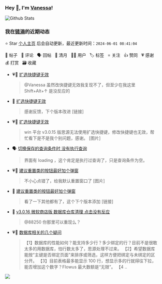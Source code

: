 ### Hey 👋, I'm [Vanessa](http://vanessa.b3log.org/)!

![Github Stats](https://github-readme-stats.vercel.app/api?username=Vanessa219&show_icons=true)

<!--events start -->

### 我在[链滴](https://ld246.com)的近期动态

⭐️ Star [个人主页](https://github.com/Vanessa219/Vanessa219) 后会自动更新，最近更新时间：`2024-06-01 08:41:04`

📝 帖子 &nbsp; 💬 评论 &nbsp; 🗣 回帖 &nbsp; 🌙 清月 &nbsp; 👨‍💻 用户 &nbsp; 🏷️ 标签 &nbsp; ⭐️ 关注 &nbsp; 👍 赞同 &nbsp; 💗 感谢 &nbsp; 💰 打赏 &nbsp; 🗃 收藏

* 💗💬 [扩选快捷键无效](https://ld246.com/article/1716635371149/comment/1716780646059#comments)

  > @Vanessa 虽然改快捷键无效我复现不了，但至少在我这里 Shift+Alt+↑ 是没反应的
* 💬 [扩选快捷键无效](https://ld246.com/article/1716635371149/comment/1717120226612#comments)

  > 感谢反馈，下个版本改进 [链接]
* 💗📝 [扩选快捷键无效](https://ld246.com/article/1716635371149)

  > win 平台 v3.0.15 版思源无法使用扩选快捷键，修改快捷键也无效，帮忙看下是不是我个别问题，感谢。 [图片]
* 🗣 [切换保存的查询条件时 没有执行查询](https://ld246.com/article/1716702133631/comment/1716995176606#comments)

  > 界面有 loading ，这个肯定是执行过查询了，只是查询条件为空。
* 💗📝 [建议重置类的按钮最好加个弹窗](https://ld246.com/article/1716945402131)

  > 不小心点错了，给我默认重置窗口了 [图片]
* 💬 [建议重置类的按钮最好加个弹窗](https://ld246.com/article/1716945402131/comment/1716991526179#comments)

  > 看了一下其他都有了，这个下个版本添加 [链接]
* 💬 [v3.0.16 微软商店版 数据库仓库清理 点击没有反应](https://ld246.com/article/1716944786741/comment/1716991396362#comments)

  > @88250 你那里可以重现么？
* 💗📝 [数据库相关的几个疑问](https://ld246.com/article/1716944116340)

  > 【1】数据库的性能如何？能支持多少行？多少绑定的行？目前不是很敢太多的用数据库，怕行数太多了，思源处理不过来。 【2】希望数据库能按“主键是否绑定页面”来排序或筛选，这样方便把绑定与未绑定的区分开。 【3】目前表格最多能显示 100 行，想显示多的行就得往下拉，能否增加这个数字？Flowus 最大数额是“无限”。 【4 ..


<!--events end -->

<a title="Hits" target="_blank" href="https://github.com/Vanessa219/Vanessa219"><img src="https://hits.b3log.org/Vanessa219/Vanessa219.svg"></a>
